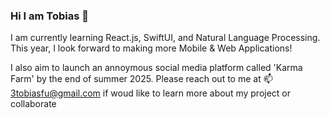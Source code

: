 ### Hi I am Tobias 👋

I am currently learning React.js, SwiftUI, and Natural Language Processing.
This year, I look forward to making more Mobile & Web Applications!

I also aim to launch an annoymous social media platform called 'Karma Farm' by the end of summer 2025.
Please reach out to me at 📫 3tobiasfu@gmail.com if woud like to learn more about my project or collaborate
<!--

In the future, I want to create more mobile / web apps that can make mundane tasks enjoyable. My ideas range from personal finance management App to an App where people can share what they have been cooking lately, or a notetaking App that brings more fun to daily life, but there is still a long way to go! 
**realtobyfu/realtobyfu** is a ✨ _special_ ✨ repository because its `README.md` (this file) appears on your GitHub profile.

Here are some ideas to get you started:

- 🔭 I’m currently working on ...
- 🌱 I’m currently learning ...
- 👯 I’m looking to collaborate on ...
- 🤔 I’m looking for help with ...
- 💬 Ask me about ...
- 📫 How to reach me: ...
- 😄 Pronouns: ...
- ⚡ Fun fact: ...
-->
